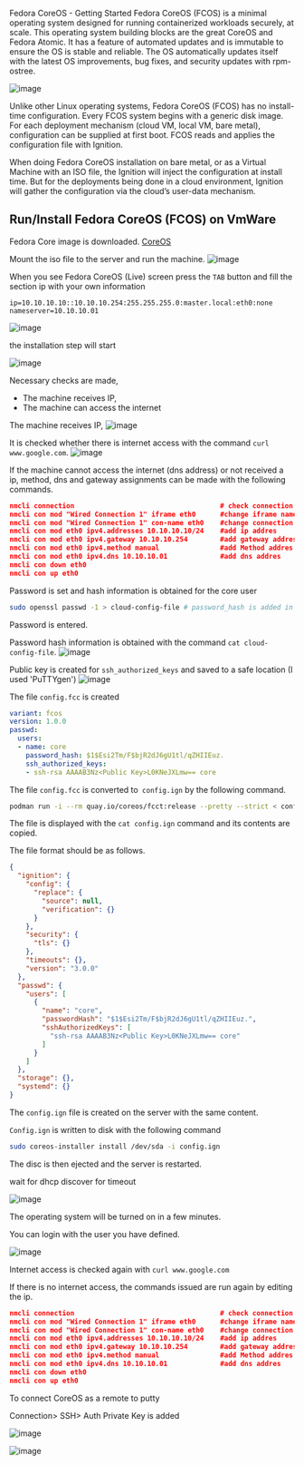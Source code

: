 
Fedora CoreOS - Getting Started
Fedora CoreOS (FCOS) is a minimal operating system designed for running containerized workloads securely, at scale. 
This operating system building blocks are the great CoreOS and Fedora Atomic. 
It has a feature of automated updates and is immutable to ensure the OS is stable and reliable. 
The OS automatically updates itself with the latest OS improvements, bug fixes, and security updates with rpm-ostree.

![image](https://user-images.githubusercontent.com/3519706/77247103-db39ec80-6c3e-11ea-9a8d-d2a00b8d7985.png)

Unlike other Linux operating systems, Fedora CoreOS (FCOS) has no install-time configuration. 
Every FCOS system begins with a generic disk image. For each deployment mechanism (cloud VM, local VM, bare metal), configuration can be supplied at first boot. 
FCOS reads and applies the configuration file with Ignition.

When doing Fedora CoreOS installation on bare metal, or as a Virtual Machine with an ISO file, the Ignition will inject the configuration at install time. 
But for the deployments being done in a cloud environment, Ignition will gather the configuration via the cloud’s user-data mechanism.

## Run/Install Fedora CoreOS (FCOS) on VmWare

Fedora Core image is downloaded. [CoreOS](https://getfedora.org/coreos/download/)

Mount the iso file to the server and run the machine.
![image](https://user-images.githubusercontent.com/3519706/77246525-50a2be80-6c39-11ea-85cb-ed5a3d57fd9d.png)

When you see Fedora CoreOS (Live) screen press the `TAB` button and fill the section ip with your own information

    ip=10.10.10.10::10.10.10.254:255.255.255.0:master.local:eth0:none nameserver=10.10.10.01

![image](https://user-images.githubusercontent.com/3519706/77046450-12f12c00-69d4-11ea-9ff7-412336b40224.png)

the installation step will start

![image](https://user-images.githubusercontent.com/3519706/77046594-53e94080-69d4-11ea-9356-63fd24341269.png)

Necessary checks are made, 

- The machine receives IP, 
- The machine can access the internet

The machine receives IP, 
![image](https://user-images.githubusercontent.com/3519706/77246597-12f26580-6c3a-11ea-8c92-1e06fd2cfcc1.png)

It is checked whether there is internet access with the command `curl www.google.com`.
![image](https://user-images.githubusercontent.com/3519706/77056521-9108ff00-69e3-11ea-8296-483bc1b808f4.png)

If the machine cannot access the internet (dns address) or not received a ip, method, dns and gateway assignments can be made with the following commands.

```json
nmcli connection                                    # check connection
nmcli con mod "Wired Connection 1" iframe eth0      #change iframe name
nmcli con mod "Wired Connection 1" con-name eth0    #change connection name if not eth0  
nmcli con mod eth0 ipv4.addresses 10.10.10.10/24    #add ip addres   
nmcli con mod eth0 ipv4.gateway 10.10.10.254        #add gateway addres    
nmcli con mod eth0 ipv4.method manual               #add Method addres  
nmcli con mod eth0 ipv4.dns 10.10.10.01             #add dns addres    
nmcli con down eth0
nmcli con up eth0
```

Password is set and hash information is obtained for the core user
```bash
sudo openssl passwd -1 > cloud-config-file # password_hash is added in config.fcc file
```
Password is entered.

Password hash information is obtained with the command `cat cloud-config-file`.
![image](https://user-images.githubusercontent.com/3519706/77246641-6c5a9480-6c3a-11ea-97fd-d74a7363e3fc.png)

Public key is created for `ssh_authorized_keys` and saved to a safe location (I used 'PuTTYgen')
![image](https://user-images.githubusercontent.com/3519706/77048325-48e3df80-69d7-11ea-8b4c-8dcf7e416e49.png)

The file `config.fcc` is created
```yaml
variant: fcos    
version: 1.0.0    
passwd: 
  users:
  - name: core
    password_hash: $1$Esi2Tm/F$bjR2dJ6gU1tl/qZHIIEuz. 
    ssh_authorized_keys:
    - ssh-rsa AAAAB3Nz<Public Key>L0KNeJXLmw== core
```

The file `config.fcc` is converted to` config.ign` by the following command.
```bash
podman run -i --rm quay.io/coreos/fcct:release --pretty --strict < config.fcc > config.ign
```

The file is displayed with the `cat config.ign` command and its contents are copied.

The file format should be as follows.
```json
{
  "ignition": {
    "config": {
      "replace": {
        "source": null,
        "verification": {}
      }
    },
    "security": {
      "tls": {}
    },
    "timeouts": {},
    "version": "3.0.0"
  },
  "passwd": {
    "users": [
      {
        "name": "core",
        "passwordHash": "$1$Esi2Tm/F$bjR2dJ6gU1tl/qZHIIEuz.",
        "sshAuthorizedKeys": [
          "ssh-rsa AAAAB3Nz<Public Key>L0KNeJXLmw== core"
        ]
      }
    ]
  },
  "storage": {},
  "systemd": {}
}
```
The `config.ign` file is created on the server with the same content.

`Config.ign` is written to disk with the following command
```bash
sudo coreos-installer install /dev/sda -i config.ign
```
The disc is then ejected and the server is restarted.

wait for dhcp discover for timeout

![image](https://user-images.githubusercontent.com/3519706/77055189-864d6a80-69e1-11ea-85c7-ab8e235dde1a.png)

The operating system will be turned on in a few minutes.

You can login with the user you have defined.

![image](https://user-images.githubusercontent.com/3519706/77246483-bb9fc580-6c38-11ea-86dc-d59294c61942.png)

Internet access is checked again with `curl www.google.com`

If there is no internet access, the commands issued are run again by editing the ip.

```json
nmcli connection                                    # check connection
nmcli con mod "Wired Connection 1" iframe eth0      #change iframe name
nmcli con mod "Wired Connection 1" con-name eth0    #change connection name if not eth0  
nmcli con mod eth0 ipv4.addresses 10.10.10.10/24    #add ip addres   
nmcli con mod eth0 ipv4.gateway 10.10.10.254        #add gateway addres    
nmcli con mod eth0 ipv4.method manual               #add Method addres  
nmcli con mod eth0 ipv4.dns 10.10.10.01             #add dns addres    
nmcli con down eth0
nmcli con up eth0
```
To connect CoreOS as a remote to putty

Connection> SSH> Auth Private Key is added

![image](https://user-images.githubusercontent.com/3519706/77055456-f78d1d80-69e1-11ea-9b25-ac643784ccc8.png)

![image](https://user-images.githubusercontent.com/3519706/77055516-155a8280-69e2-11ea-811c-e758c776222f.png)

